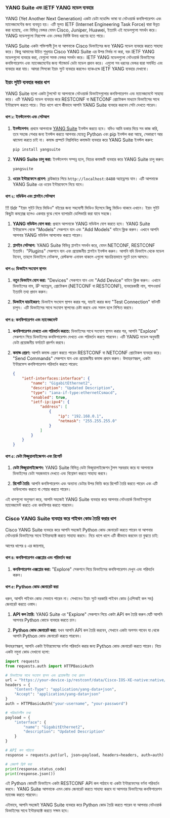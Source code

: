 ### YANG Suite এবং IETF YANG মডেল ব্যবহার

YANG (Yet Another Next Generation) একটা ডেটা মডেলিং ভাষা যা নেটওয়ার্ক কনফিগারেশন এবং ম্যানেজমেন্টের জন্য ব্যবহৃত হয়। এটি মূলত IETF (Internet Engineering Task Force) দ্বারা উন্নত করা হয়েছে, এবং বিভিন্ন ভেন্ডর যেমন Cisco, Juniper, Huawei, ইত্যাদি এই মডেলগুলো সমর্থন করে। YANG মডেলগুলো নিরপেক্ষ এবং ভেন্ডর নির্দিষ্ট উভয় ধরণের হতে পারে।

YANG Suite একটা শক্তিশালী টুল যা আপনাকে Cisco ডিভাইসের জন্য YANG মডেল ব্যবহার করতে সাহায্য করে। কিন্তু আমাদের উচিত শুধুমাত্র Cisco YANG Suite এর উপর নির্ভর না করা, বরং IETF YANG মডেলগুলো ব্যবহার করা, যেগুলো সমস্ত ভেন্ডর সমর্থন করে। IETF YANG মডেলগুলো নেটওয়ার্ক ডিভাইসের কনফিগারেশন এবং ম্যানেজমেন্টের জন্য স্ট্যান্ডার্ড ডেটা মডেল প্রদান করে। এগুলো সব ধরনের ভেন্ডর দ্বারা সমর্থিত এবং ব্যবহার করা যায়। আমরা সিসকো ইয়াং স্যুট ব্যবহার করলেও ব্যাকএন্ডে IETF YANG ব্যবহার দেখাবো।

### ইয়াং সুইট ব্যবহার করার ধাপ

YANG Suite হলো একটা টুলসেট যা আপনাকে নেটওয়ার্ক ডিভাইসগুলোর কনফিগারেশন এবং ম্যানেজমেন্টে সাহায্য করে। এটি YANG মডেল ব্যবহার করে RESTCONF বা NETCONF প্রোটোকল মাধ্যমে ডিভাইসের সাথে ইন্টারফেস করতে পারে। নিচে ধাপে ধাপে কীভাবে আপনি YANG Suite ব্যবহার করবেন সেটা দেখতে পারেন।

#### ধাপ ১: ইনস্টলেশন এবং সেটআপ

1. **ইনস্টলেশন:** প্রথমে আপনাকে [YANG Suite](https://github.com/CiscoDevNet/yangsuite) ইনস্টল করতে হবে। যদিও আমি ডকার দিয়ে সব কাজ করি, তবে সহজে শেখার জন্য ইনস্টল করতে আপনার যেহেতু Python এবং pip ইনস্টল করা আছে, সেকারণে আর ঝামেলা করতে চাই না। কমান্ড প্রম্পটে নিম্নলিখিত কমান্ডটা ব্যবহার করে YANG Suite ইনস্টল করুন:
    ```sh
    pip install yangsuite
    ```

2. **YANG Suite চালু করা:** ইনস্টলেশন সম্পন্ন হলে, নিচের কমান্ডটি ব্যবহার করে YANG Suite চালু করুন:
    ```sh
    yangsuite
    ```

3. **ওয়েব ইন্টারফেসে প্রবেশ:** ব্রাউজারে গিয়ে `http://localhost:8480` অ্যাড্রেসয় যান। এটি আপনাকে YANG Suite এর ওয়েব ইন্টারফেসে নিয়ে যাবে।

#### ধাপ ২: মডিউল এবং প্লাগইন সেটআপ

!!! tldr "ইয়াং সুইট নিয়ে ভিডিও"
    বইয়ের জন্য সহযোগী ভিডিও হিসেবে কিছু ভিডিও থাকবে এখানে। ইয়াং সুইট কিছুটা কমপ্লেক্স হলেও একবার বুঝে গেলে ব্যাপারটা ডেলিভারি করা যাবে সহজে।

1. **YANG মডিউল যোগ করা:** প্রথমে আপনাকে YANG মডিউল যোগ করতে হবে। YANG Suite ইন্টারফেস থেকে "Models" সেকশনে যান এবং "Add Models" বাটনে ক্লিক করুন। এখানে আপনি আপনার YANG মডিউল আপলোড করতে পারেন।

2. **প্লাগইন সেটআপ:** YANG Suite বিভিন্ন প্লাগইন সমর্থন করে, যেমন NETCONF, RESTCONF ইত্যাদি। "Plugins" সেকশনে যান এবং প্রয়োজনীয় প্লাগইন ইনস্টল করুন। আপনি যদি ডিভাইস থেকে মডেল টানেন, তাহলে ডিভাইসে নেটকন্ফ, রেস্টকন্ফ এনাবল থাকলে এগুলো স্বয়ংক্রিয়ভাবে স্যুটে চলে আসবে।

#### ধাপ ৩: ডিভাইস সংযোগ স্থাপন

1. **নতুন ডিভাইস যোগ করা:** "Devices" সেকশনে যান এবং "Add Device" বাটনে ক্লিক করুন। এখানে ডিভাইসের নাম, IP অ্যাড্রেস, প্রোটোকল (NETCONF বা RESTCONF), ব্যবহারকারী নাম, পাসওয়ার্ড ইত্যাদি তথ্য প্রদান করুন।

2. **ডিভাইস যাচাইকরণ:** ডিভাইস সংযোগ স্থাপন করার পর, যাচাই করার জন্য "Test Connection" বাটনটি চাপুন। এটি ডিভাইসের সাথে সংযোগ স্থাপনের চেষ্টা করবে এবং সফল হলে নিশ্চিত করবে।

#### ধাপ ৪: কনফিগারেশন এবং ম্যানেজমেন্ট

1. **কনফিগারেশন দেখতে এবং পরিবর্তন করতে:** ডিভাইসের সাথে সংযোগ স্থাপন করার পর, আপনি "Explore" সেকশনে গিয়ে ডিভাইসের কনফিগারেশন দেখতে এবং পরিবর্তন করতে পারবেন। এটি YANG মডেল অনুযায়ী ডেটা প্রয়োজনীয় ফর্ম্যাটে প্রদর্শন করবে।

2. **কমান্ড প্রেরণ:** আপনি কমান্ড প্রেরণ করতে পারেন RESTCONF বা NETCONF প্রোটোকল ব্যবহার করে। "Send Commands" সেকশনে যান এবং প্রয়োজনীয় কমান্ড প্রদান করুন। উদাহরণস্বরূপ, একটা ইন্টারফেস কনফিগারেশন পরিবর্তন করতে পারেন:
    ```json
    {
        "ietf-interfaces:interface": {
            "name": "GigabitEthernet2",
            "description": "Updated Description",
            "type": "iana-if-type:ethernetCsmacd",
            "enabled": true,
            "ietf-ip:ipv4": {
                "address": [
                    {
                        "ip": "192.168.0.1",
                        "netmask": "255.255.255.0"
                    }
                ]
            }
        }
    }
    ```

#### ধাপ ৫: ডেটা ভিজুয়ালাইজেশন এবং রিপোর্ট

1. **ডেটা ভিজুয়ালাইজেশন:** YANG Suite বিভিন্ন ডেটা ভিজুয়ালাইজেশন টুলস সরবরাহ করে যা আপনাকে ডিভাইসের ডেটা সহজভাবে দেখতে এবং বিশ্লেষণ করতে সাহায্য করবে।

2. **রিপোর্ট তৈরি:** আপনি কনফিগারেশন এবং অন্যান্য ডেটার উপর ভিত্তি করে রিপোর্ট তৈরি করতে পারেন এবং এটি ডাউনলোড করতে বা শেয়ার করতে পারেন।

এই ধাপগুলো অনুসরণ করে, আপনি সহজেই YANG Suite ব্যবহার করে আপনার নেটওয়ার্ক ডিভাইসগুলো ম্যানেজমেন্ট করতে এবং কনফিগার করতে পারবেন।

### Cisco YANG Suite ব্যবহার করে পাইথন কোড তৈরি করার ধাপ
Cisco YANG Suite ব্যবহার করে আপনি সহজেই Python কোড জেনারেট করতে পারেন যা আপনার নেটওয়ার্ক ডিভাইসের সাথে ইন্টারঅ্যাক্ট করতে সাহায্য করবে। নিচে ধাপে ধাপে এটি কীভাবে করবেন তা বুঝতে চাই:

আগের ধাপের ৪ এর জায়গায়,

#### ধাপ ৪: কনফিগারেশন এক্সপ্লোর এবং পরিবর্তন করা

1. **কনফিগারেশন এক্সপ্লোর করা:** "Explore" সেকশনে গিয়ে ডিভাইসের কনফিগারেশন দেখুন এবং পরিবর্তন করুন।

#### ধাপ ৫: Python কোড জেনারেট করা

ধরুন, আপনি পাইথন কোড সেভাবে পারেন না। সেখানেও ইয়াং স্যুট দরকারি পাইথন কোড (এপিআই কল সহ) জেনারেট করতে ওস্তাদ।

1. **API কল তৈরি:** YANG Suite এর "Explore" সেকশনে গিয়ে একটা API কল তৈরি করুন যেটি আপনি আপনার Python কোডে ব্যবহার করতে চান।

2. **Python কোড জেনারেট করা:** যখন আপনি API কল তৈরি করবেন, সেখানে একটা অপশন পাবেন যা থেকে আপনি Python কোড জেনারেট করতে পারবেন।

উদাহরণস্বরূপ, আপনি একটা ইন্টারফেসের বর্ণনা পরিবর্তন করার জন্য Python কোড জেনারেট করতে পারেন। নিচে একটা নমুনা কোড দেখানো হলো:

```python
import requests
from requests.auth import HTTPBasicAuth

# ডিভাইসের সাথে সংযোগ স্থাপন এবং প্রয়োজনীয় তথ্য প্রদান
url = "https://your-device-ip/restconf/data/Cisco-IOS-XE-native:native/interface"
headers = {
    "Content-Type": "application/yang-data+json",
    "Accept": "application/yang-data+json"
}
auth = HTTPBasicAuth("your-username", "your-password")

# পরিবর্তনশীল তথ্য
payload = {
    "interface": {
        "name": "GigabitEthernet2",
        "description": "Updated Description"
    }
}

# API কল পাঠানো
response = requests.put(url, json=payload, headers=headers, auth=auth)

# রেজাল্ট প্রিন্ট করা
print(response.status_code)
print(response.json())
```

এই Python কোডটি ডিভাইসে একটা RESTCONF API কল পাঠাবে যা একটা ইন্টারফেসের বর্ণনা পরিবর্তন করবে। YANG Suite আপনাকে এমন কোড জেনারেট করতে সাহায্য করবে যা আপনার ডিভাইসের কনফিগারেশন ম্যানেজ করতে পারবেন।

এইভাবে, আপনি সহজেই YANG Suite ব্যবহার করে Python কোড তৈরি করতে পারেন যা আপনার নেটওয়ার্ক ডিভাইসের সাথে ইন্টারঅ্যাক্ট করতে সক্ষম হবে।
